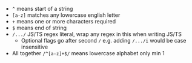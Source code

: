 - `^` means start of a string
- `[a-z]` matches any lowercase english letter
- `+` means one or more characters required
- `$` means end of string
- `/.../` JS/TS regex literal, wrap any regex in this when writing JS/TS
  - Optional flags go after second `/` e.g. adding `/.../i` would be case insensitive
- All together `/^[a-z]+$/` means lowercase alphabet only min 1
